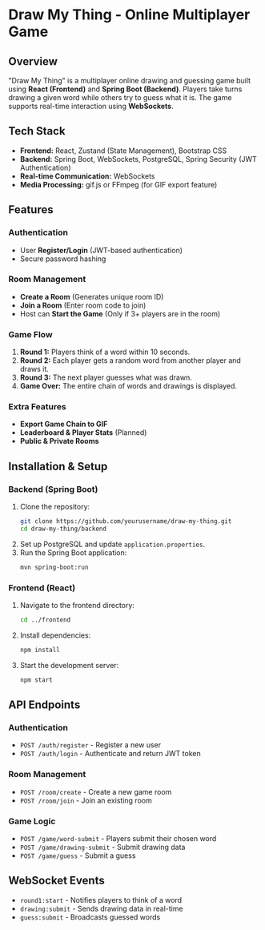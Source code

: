# Draw My Thing - Online Multiplayer Game

## Overview
"Draw My Thing" is a multiplayer online drawing and guessing game built using **React (Frontend)** and **Spring Boot (Backend)**. Players take turns drawing a given word while others try to guess what it is. The game supports real-time interaction using **WebSockets**.

## Tech Stack
- **Frontend:** React, Zustand (State Management), Bootstrap CSS
- **Backend:** Spring Boot, WebSockets, PostgreSQL, Spring Security (JWT Authentication)
- **Real-time Communication:** WebSockets
- **Media Processing:** gif.js or FFmpeg (for GIF export feature)

## Features
### Authentication
- User **Register/Login** (JWT-based authentication)
- Secure password hashing

### Room Management
- **Create a Room** (Generates unique room ID)
- **Join a Room** (Enter room code to join)
- Host can **Start the Game** (Only if 3+ players are in the room)

### Game Flow
1. **Round 1:** Players think of a word within 10 seconds.
2. **Round 2:** Each player gets a random word from another player and draws it.
3. **Round 3:** The next player guesses what was drawn.
4. **Game Over:** The entire chain of words and drawings is displayed.

### Extra Features
- **Export Game Chain to GIF**
- **Leaderboard & Player Stats** (Planned)
- **Public & Private Rooms**

## Installation & Setup
### Backend (Spring Boot)
1. Clone the repository:
   ```sh
   git clone https://github.com/yourusername/draw-my-thing.git
   cd draw-my-thing/backend
   ```
2. Set up PostgreSQL and update `application.properties`.
3. Run the Spring Boot application:
   ```sh
   mvn spring-boot:run
   ```

### Frontend (React)
1. Navigate to the frontend directory:
   ```sh
   cd ../frontend
   ```
2. Install dependencies:
   ```sh
   npm install
   ```
3. Start the development server:
   ```sh
   npm start
   ```

## API Endpoints
### Authentication
- `POST /auth/register` - Register a new user
- `POST /auth/login` - Authenticate and return JWT token

### Room Management
- `POST /room/create` - Create a new game room
- `POST /room/join` - Join an existing room

### Game Logic
- `POST /game/word-submit` - Players submit their chosen word
- `POST /game/drawing-submit` - Submit drawing data
- `POST /game/guess` - Submit a guess

## WebSocket Events
- `round1:start` - Notifies players to think of a word
- `drawing:submit` - Sends drawing data in real-time
- `guess:submit` - Broadcasts guessed words
